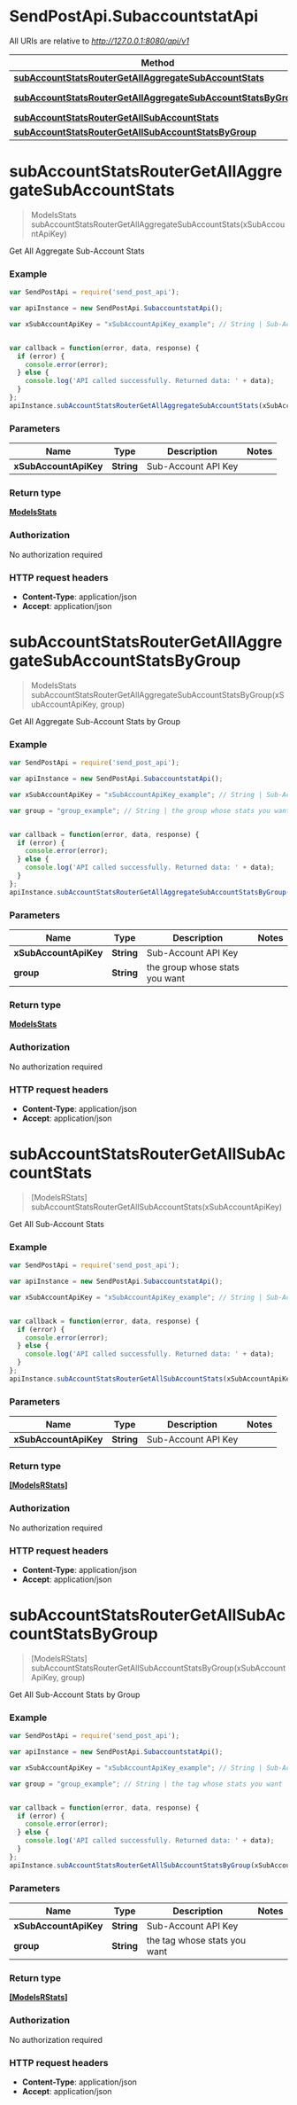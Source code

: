 # SendPostApi.SubaccountstatApi

All URIs are relative to *http://127.0.0.1:8080/api/v1*

Method | HTTP request | Description
------------- | ------------- | -------------
[**subAccountStatsRouterGetAllAggregateSubAccountStats**](SubaccountstatApi.md#subAccountStatsRouterGetAllAggregateSubAccountStats) | **GET** /subaccount/stat/aggregate | 
[**subAccountStatsRouterGetAllAggregateSubAccountStatsByGroup**](SubaccountstatApi.md#subAccountStatsRouterGetAllAggregateSubAccountStatsByGroup) | **GET** /subaccount/stat/aggregate/group | 
[**subAccountStatsRouterGetAllSubAccountStats**](SubaccountstatApi.md#subAccountStatsRouterGetAllSubAccountStats) | **GET** /subaccount/stat/ | 
[**subAccountStatsRouterGetAllSubAccountStatsByGroup**](SubaccountstatApi.md#subAccountStatsRouterGetAllSubAccountStatsByGroup) | **GET** /subaccount/stat/group | 


<a name="subAccountStatsRouterGetAllAggregateSubAccountStats"></a>
# **subAccountStatsRouterGetAllAggregateSubAccountStats**
> ModelsStats subAccountStatsRouterGetAllAggregateSubAccountStats(xSubAccountApiKey)



Get All Aggregate Sub-Account Stats

### Example
```javascript
var SendPostApi = require('send_post_api');

var apiInstance = new SendPostApi.SubaccountstatApi();

var xSubAccountApiKey = "xSubAccountApiKey_example"; // String | Sub-Account API Key


var callback = function(error, data, response) {
  if (error) {
    console.error(error);
  } else {
    console.log('API called successfully. Returned data: ' + data);
  }
};
apiInstance.subAccountStatsRouterGetAllAggregateSubAccountStats(xSubAccountApiKey, callback);
```

### Parameters

Name | Type | Description  | Notes
------------- | ------------- | ------------- | -------------
 **xSubAccountApiKey** | **String**| Sub-Account API Key | 

### Return type

[**ModelsStats**](ModelsStats.md)

### Authorization

No authorization required

### HTTP request headers

 - **Content-Type**: application/json
 - **Accept**: application/json

<a name="subAccountStatsRouterGetAllAggregateSubAccountStatsByGroup"></a>
# **subAccountStatsRouterGetAllAggregateSubAccountStatsByGroup**
> ModelsStats subAccountStatsRouterGetAllAggregateSubAccountStatsByGroup(xSubAccountApiKey, group)



Get All Aggregate Sub-Account Stats by Group

### Example
```javascript
var SendPostApi = require('send_post_api');

var apiInstance = new SendPostApi.SubaccountstatApi();

var xSubAccountApiKey = "xSubAccountApiKey_example"; // String | Sub-Account API Key

var group = "group_example"; // String | the group whose stats you want


var callback = function(error, data, response) {
  if (error) {
    console.error(error);
  } else {
    console.log('API called successfully. Returned data: ' + data);
  }
};
apiInstance.subAccountStatsRouterGetAllAggregateSubAccountStatsByGroup(xSubAccountApiKey, group, callback);
```

### Parameters

Name | Type | Description  | Notes
------------- | ------------- | ------------- | -------------
 **xSubAccountApiKey** | **String**| Sub-Account API Key | 
 **group** | **String**| the group whose stats you want | 

### Return type

[**ModelsStats**](ModelsStats.md)

### Authorization

No authorization required

### HTTP request headers

 - **Content-Type**: application/json
 - **Accept**: application/json

<a name="subAccountStatsRouterGetAllSubAccountStats"></a>
# **subAccountStatsRouterGetAllSubAccountStats**
> [ModelsRStats] subAccountStatsRouterGetAllSubAccountStats(xSubAccountApiKey)



Get All Sub-Account Stats

### Example
```javascript
var SendPostApi = require('send_post_api');

var apiInstance = new SendPostApi.SubaccountstatApi();

var xSubAccountApiKey = "xSubAccountApiKey_example"; // String | Sub-Account API Key


var callback = function(error, data, response) {
  if (error) {
    console.error(error);
  } else {
    console.log('API called successfully. Returned data: ' + data);
  }
};
apiInstance.subAccountStatsRouterGetAllSubAccountStats(xSubAccountApiKey, callback);
```

### Parameters

Name | Type | Description  | Notes
------------- | ------------- | ------------- | -------------
 **xSubAccountApiKey** | **String**| Sub-Account API Key | 

### Return type

[**[ModelsRStats]**](ModelsRStats.md)

### Authorization

No authorization required

### HTTP request headers

 - **Content-Type**: application/json
 - **Accept**: application/json

<a name="subAccountStatsRouterGetAllSubAccountStatsByGroup"></a>
# **subAccountStatsRouterGetAllSubAccountStatsByGroup**
> [ModelsRStats] subAccountStatsRouterGetAllSubAccountStatsByGroup(xSubAccountApiKey, group)



Get All Sub-Account Stats by Group

### Example
```javascript
var SendPostApi = require('send_post_api');

var apiInstance = new SendPostApi.SubaccountstatApi();

var xSubAccountApiKey = "xSubAccountApiKey_example"; // String | Sub-Account API Key

var group = "group_example"; // String | the tag whose stats you want


var callback = function(error, data, response) {
  if (error) {
    console.error(error);
  } else {
    console.log('API called successfully. Returned data: ' + data);
  }
};
apiInstance.subAccountStatsRouterGetAllSubAccountStatsByGroup(xSubAccountApiKey, group, callback);
```

### Parameters

Name | Type | Description  | Notes
------------- | ------------- | ------------- | -------------
 **xSubAccountApiKey** | **String**| Sub-Account API Key | 
 **group** | **String**| the tag whose stats you want | 

### Return type

[**[ModelsRStats]**](ModelsRStats.md)

### Authorization

No authorization required

### HTTP request headers

 - **Content-Type**: application/json
 - **Accept**: application/json

